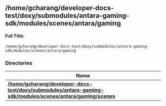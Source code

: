 

## /home/gcharang/developer-docs-test/doxy/submodules/antara-gaming-sdk/modules/scenes/antara/gaming

#### Full Title:
```
/home/gcharang/developer-docs-test/doxy/submodules/antara-gaming-sdk/modules/scenes/antara/gaming
```





### Directories

| Name           |
| -------------- |
| **[/home/gcharang/developer-docs-test/doxy/submodules/antara-gaming-sdk/modules/scenes/antara/gaming/scenes](Files/dir_1b821dc58791d15b84c5552675f1c6e9.md#dir-/home/gcharang/developer-docs-test/doxy/submodules/antara-gaming-sdk/modules/scenes/antara/gaming/scenes)**  |






















